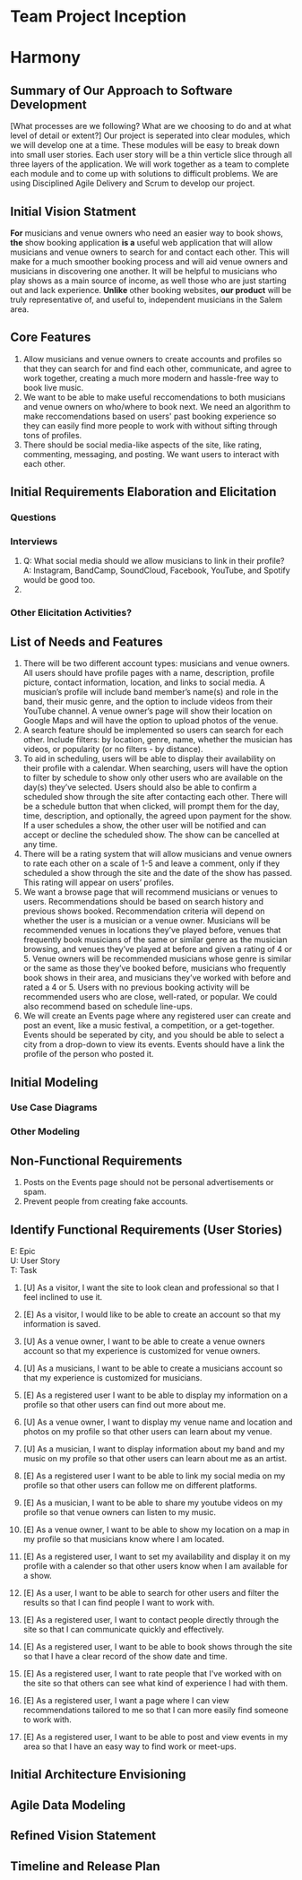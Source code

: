 Team Project Inception
=====================================
# Harmony
## Summary of Our Approach to Software Development

[What processes are we following?  What are we choosing to do and at what level of detail or extent?]
Our project is seperated into clear modules, which we will develop one at a time. These modules will be easy to break down into small user stories. Each user story will be a thin verticle slice through all three layers of the application. We will work together as a team to complete each module and to come up with solutions to difficult problems. We are using Disciplined Agile Delivery and Scrum to develop our project.

## Initial Vision Statment
**For** musicians and venue owners who need an easier way to book shows, **the** show booking application **is a** useful web application that will allow musicians and venue owners to search for and contact each other. This will make for a much smoother booking process and will aid venue owners and musicians in discovering one another. It will be helpful to musicians who play shows as a main source of income, as well those who are just starting out and lack experience. **Unlike** other booking websites, **our product** will be truly representative of, and useful to, independent musicians in the Salem area.

## Core Features
1. Allow musicians and venue owners to create accounts and profiles so that they can search for and find each other, communicate, and agree to work together, creating a much more modern and hassle-free way to book live music.
2. We want to be able to make useful reccomendations to both musicians and venue owners on who/where to book next. We need an algorithm to make reccomendations based on users' past booking experience so they can easily find more people to work with without sifting through tons of profiles.
3. There should be social media-like aspects of the site, like rating, commenting, messaging, and posting. We want users to interact with each other.

## Initial Requirements Elaboration and Elicitation

### Questions


### Interviews
1. Q: What social media should we allow musicians to link in their profile? A: Instagram, BandCamp, SoundCloud, Facebook, YouTube, and Spotify would be good too.
2. 
### Other Elicitation Activities?

## List of Needs and Features

1. There will be two different account types: musicians and venue owners. All users should have profile pages with a name, description, profile picture, contact information, location, and links to social media. A musician’s profile will include band member’s name(s) and role in the band, their music genre, and the option to include videos from their YouTube channel. A venue owner’s page will show their location on Google Maps and will have the option to upload photos of the venue.
2. A search feature should be implemented so users can search for each other. Include filters: by location, genre, name, whether the musician has videos, or popularity (or no filters - by distance).
3. To aid in scheduling, users will be able to display their availability on their profile with a calendar. When searching, users will have the option to filter by schedule to show only other users who are available on the day(s) they’ve selected. Users should also be able to confirm a scheduled show through the site after contacting each other. There will be a schedule button that when clicked, will prompt them for the day, time, description, and optionally, the agreed upon payment for the show. If a user schedules a show, the other user will be notified and can accept or decline the scheduled show. The show can be cancelled at any time. 
4. There will be a rating system that will allow musicians and venue owners to rate each other on a scale of 1-5 and leave a comment, only if they scheduled a show through the site and the date of the show has passed. This rating will appear on users’ profiles.
5. We want a browse page that will recommend musicians or venues to users. Recommendations should be based on search history and previous shows booked. Recommendation criteria will depend on whether the user is a musician or a venue owner. Musicians will be recommended venues in locations they’ve played before, venues that frequently book musicians of the same or similar genre as the musician browsing, and venues they’ve played at before and given a rating of 4 or 5. Venue owners will be recommended musicians whose genre is similar or the same as those they’ve booked before, musicians who frequently book shows in their area, and musicians they’ve worked with before and rated a 4 or 5. Users with no previous booking activity will be recommended users who are close, well-rated, or popular. We could also recommend based on schedule line-ups.
6. We will create an Events page where any registered user can create and post an event, like a music festival, a competition, or a get-together. Events should be seperated by city, and you should be able to select a city from a drop-down to view its events. Events should have a link the profile of the person who posted it.

## Initial Modeling

### Use Case Diagrams

### Other Modeling

## Non-Functional Requirements
1. Posts on the Events page should not be personal advertisements or spam.
2. Prevent people from creating fake accounts.
## Identify Functional Requirements (User Stories)

E: Epic  
U: User Story  
T: Task  

1. [U] As a visitor, I want the site to look clean and professional so that I feel inclined to use it.
2. [E] As a visitor, I would like to be able to create an account so that my information is saved.
  1. [U] As a venue owner, I want to be able to create a venue owners account so that my experience is customized for venue owners.
  2. [U] As a musicians, I want to be able to create a musicians account so that my experience is customized for musicians.
3. [E] As a registered user I want to be able to display my information on a profile so that other users can find out more about me.
  1. [U] As a venue owner, I want to display my venue name and location and photos on my profile so that other users can learn about my venue.
  2. [U] As a musician, I want to display information about my band and my music on my profile so that other users can learn about me as an artist.
4. [E] As a registered user I want to be able to link my social media on my profile so that other users can follow me on different platforms.
5. [E] As a musician, I want to be able to share my youtube videos on my profile so that venue owners can listen to my music.
6. [E] As a venue owner, I want to be able to show my location on a map in my profile so that musicians know where I am located.


7. [E] As a registered user, I want to set my availability and display it on my profile with a calender so that other users know when I am available for a show.
3. [E] As a user, I want to be able to search for other users and filter the results so that I can find people I want to work with.
4. [E] As a registered user, I want to contact people directly through the site so that I can communicate quickly and effectively.
5. [E] As a registered user, I want to be able to book shows through the site so that I have a clear record of the show date and time.
6. [E] As a registered user, I want to rate people that I've worked with on the site so that others can see what kind of experience I had with them.
7. [E] As a registered user, I want a page where I can view recommendations tailored to me so that I can more easily find someone to work with.
8. [E] As a registered user, I want to be able to post and view events in my area so that I have an easy way to find work or meet-ups.

## Initial Architecture Envisioning

## Agile Data Modeling

## Refined Vision Statement

## Timeline and Release Plan
